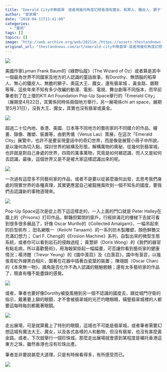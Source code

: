 ```yaml
---
title: "Emerald City中無翡翠　或者用幾何角度幻想香港有魔女、稻草人、鐵皮人、獅子"
author: "曾家輝"
date: "2018-04-11T13:41:00"
categories:
  - "藝術"
tags: []
topics: []
image: "http://web.archive.org/web/2021im_/https://assets.thestandnews.com/media/photos/30176313_10155423205462596_262921161_o_QHjyr.jpg"
original_url: "thestandnews.com/art/emerald-city中無翡翠-或者用幾何角度幻想香港有魔女-稻草人-鐵皮人-獅子"
---
```

![](http://web.archive.org/web/2021im_/https://assets.thestandnews.com/media/photos/30176313_10155423205462596_262921161_o_QHjyr.jpg)

美國作家Lyman Frank Baum的《綠野仙蹤》（The Wizard of Oz）或者算是其中一個最為世界不同國家及地方的人認識的童話故事，有Dorothy、無頭腦的稻草人、無心的鐵皮人、無膽的獅子、奧茲大王、魔女，還有翡翠城 、黃金路、銀鞋等等，這些年來不知有多少改編的動漫、電影、電視、舞台劇等不同版本，而早前筆者到了在上環的K11 Art Foundation Pop-Up Space舉行的「Emerald City」（展期至4月22日，其實係同時係兩個地方舉行，另一展場係chi art space，展期至5月31日），沒有大王、魔女，其實也沒有翡翠或黃金。

![](http://web.archive.org/web/2021im_/https://assets.thestandnews.com/media/photos/30421802_10155423205442596_1615157568_n_LjeeT.jpg)

超過二十位內地、香港、美國、日本等不同地方的藝術家的不同媒介的作品，繪畫、錄像、雕塑、裝置等，由劉秀儀（Venus Lau）策展，在這次「Emerald City」展覽中，也許不是要呈現童話中的奇幻世界，而是像是展覽小冊子中所說，是以幾何為切入點，探討世界的結構及形態，解構萬物的奧秘，從幾何到翡翠城，也許就是對自己身處的世界，四周的萬事萬物，究竟是如何被認識，而人又是如何去認識，最後，這個世界又是不是被大家這樣認識出來的呢。

![](http://web.archive.org/web/2021im_/https://assets.thestandnews.com/media/photos/30180753_10155423205402596_1770829232_n_Smruc.jpg)

一次過有這麼多不同藝術家的作品，或者不是要以從甚麼幾何出發，去思考我們身處的現實世界的各種真理，其實更應當自己被龍捲風吹到一個不知名的國度，要我們去認識新的事物道理來。

![](http://web.archive.org/web/2021im_/https://assets.thestandnews.com/media/photos/30177060_10155423205447596_541483965_o_Qbuy3.jpg)

Pop-Up Space這次是從上而下這這樣走的，一入上面的門口就是 Peter Halley在牆上的《Prisons》打印作品，鮮豔但緊閉的窗戶，行經排滿花的樓梯下去就可看到很多很多展品了，好像 Oscar Murillo的《Collected Amalgam》，一幅吊起來的巨型帆布； 田名網敬一（Keiichi Tanaami）的一系列彷木製雕塑，顏色鮮艷又充滿幻想力； Carl F. Cheng的《Erosion Machine》系列，自製出來的微型生態系統，或者你可以看到岩石的侵蝕過程； 黃慧妍（Doris Wong）的《我們的器官有點毛病，所以喜歡藝術》，用海報架掛起一幅幅畫，可否讓你看到藝術家的健康情況；楊沛鏗（Trevor Yeung）的《園中茛苕》及《白茛苕》，園中有茛苕，以幾張青紅外線黑白相片，圍著在花器中插著白瓷葉的裝置； 陳翊朗（Oscar Chan）的《本來無一物》，牆角是否化作不為人認識的魑魅魍魎；還有太多藝術家的作品了，簡直有種不能盡錄的感覺。

![](http://web.archive.org/web/2021im_/https://assets.thestandnews.com/media/photos/30126449_10155423205467596_345429460_o_YeofT.jpg)

或者，筆者也要好像Dorothy被旋風捲到另一個不認識的國度去，跟從城門守衛的指示，戴著要上鎖的眼鏡，才不會被翡翠城的光芒灼瞎眼睛，橫豎翡翠城裡的人都要這每時每刻都戴著眼鏡。

![](http://web.archive.org/web/2021im_/https://assets.thestandnews.com/media/photos/30118613_10155423205422596_629340601_n_vDVUN.jpg)

走出展場，可是就算戴上了特別的眼鏡，這城也不可能是翡翠城，或者筆者需要幻想這城有魔法大王、魔女，以及各式各樣的人和動物，但沒有翡翠，也沒有甚麼黃金路。或者，下次就舉行一個珍珠城，那麼走出展場就會感到某程度是襯托香港這東方之珠，雖然香港也沒有珍珠出產。

筆者並非要說甚麼大道理，只是有時候看得多，有所感受而已。

![](http://web.archive.org/web/2021im_/https://assets.thestandnews.com/media/photos/30422033_10155423205417596_2104173518_n_yTLLl.jpg)